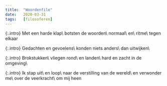 ```yaml
---
title:  "Woordenfile"
date:   2020-03-31
tags:   [filosoferen]
---
```


{:.intro}
Met een harde klap\\
botsten de woorden\\
normaal\\
en\\
ritme\\
tegen elkaar

{:.intro}
Gedachten en gevoelens\\
konden niets anders\\
dan uitwijken\\

{:.intro}
Brokstukken\\
vliegen rond\\
en landen\\
hard en zacht in de omgeving\\

{:.intro}
Ik stap uit\\
en loop\\
naar de verstilling van de wereld\\
en verwonder me\\
over de veerkracht\\
om mij heen 
